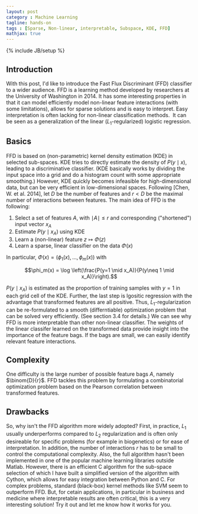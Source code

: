 ```yaml
---
layout: post
category : Machine Learning
tagline: hands-on
tags : [Sparse, Non-linear, interpretable, Subspace, KDE, FFD]
mathjax: true
---
```

{% include JB/setup %}

## Introduction

With this post, I'd like to introduce the Fast Flux Discriminant (FFD) classifier to a wider audience. FFD is a learning method developed by researchers at the University of Washington in 2014. 
It has some interesting properties in that it can model efficiently model non-linear feature interactions (with some limitations), allows for sparse solutions and is easy to interpret. Easy interpretation is often lacking for non-linear classification methods.  
It can be seen as a generalization of the linear ($L_1$-regularized) logistic regression. 

## Basics

FFD is based on (non-parametric) kernel density estimation (KDE) in selected sub-spaces. KDE tries to directly estimate the density of $P(y \mid x)$, leading to a discriminative classifier. (KDE basically works by dividing the input space into a grid and do a histogram count with some appropriate smoothing.) However, KDE quickly becomes infeasible for high-dimensional data, but can be very efficient in low-dimensional spaces. Following [Chen, W. et al. 2014], let $D$ be the number of features and $r < D$ be the maximal number of interactions between features. 
The main idea of FFD is the following: 
 
1. Select a set of features $A$, with $\mid A \mid \leq r$ and corresponding ("shortened") input vector $x_A$ 
2. Estimate $P(y\mid x_A)$ using KDE 
3. Learn a (non-linear) feature $z \mapsto \Phi(z)$ 
4. Learn a sparse, linear classifier on the data $\Phi(x)$

In particular, $\Phi(x) = \left(\phi_1(x),\ldots,\phi_m(x)\right)$ with 

$$\phi_m(x) = \log \left(\frac{P(y=1 \mid x_A)}{P(y\neq 1 \mid x_A)}\right).$$

$P(y\mid x_A)$ is estimated as the proportion of training samples with $y=1$ in each grid cell of the KDE. Further, the last step is lgositic regression with the advantage that transformed features are all positive. Thus, $L_1$-regularization can be re-formulated to a smooth (differntiable) optimization problem that can be solved very efficiently. (See section 3.4 for details.)
We can see why FFD is more interpretable than other non-linear classifier. The weights of the linear classifer learned on the transformed data provide insight into the importance of the feature bags. If the bags are small, we can easily identify relevant feature interactions.

## Complexity

One difficulty is the large number of possible feature bags $A$, namely $\binom{D}{r}$. FFD tackles this problem by formulating a combinatorial optimization problem based on the Pearson correlation between transformed features. 

## Drawbacks

So, why isn't the FFD algorithm more widely adopted? First, in practice, $L_1$ usually underperforms compared to $L_2$ regularization and is often only desireable for specific problems (for example in biogenetics) or for ease of interpretation. In addition, the number of interactions $r$ has to be small to control the computational complexity. Also, the full algorithm hasn't been implemented in one of the popular machine learning libraries outside Matlab. However, there is an efficient C algorithm for the sub-space selection of which I have built a simplified version of the algorithm with Cython, which allows for easy integration between Python and C. For complex problems, standard (black-box) kernel methods like SVM seem to outperform FFD. But, for cetain applications, in particular in business and medicine where interpretable results are often critical, this is a very interesting solution! Try it out and let me know how it works for you.
